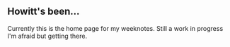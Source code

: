 ## Howitt's been...

Currently this is the home page for my weeknotes. Still a work in progress I'm afraid but getting there.<br>  
<br>  
<br>      
